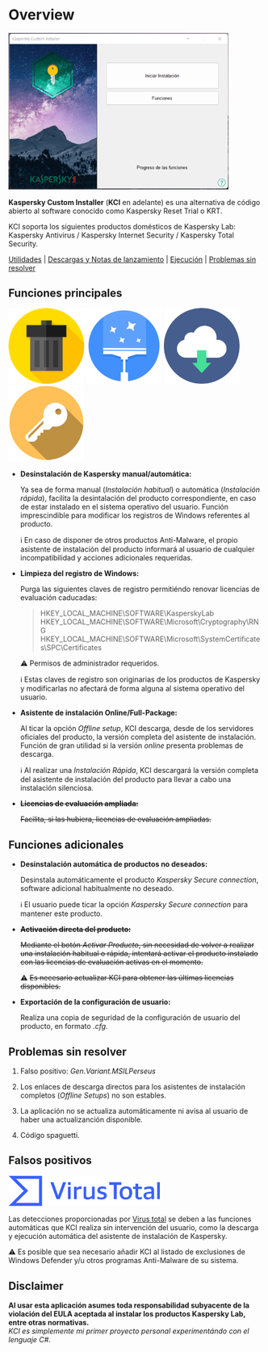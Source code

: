# Overview
<img src="https://github.com/bitasuperactive/KasperskyCustomInstaller/blob/modernUI/doc/GUI_showcase.png" width="436"/>

**Kaspersky Custom Installer** (**KCI** en adelante) es una alternativa de código abierto al software conocido como Kaspersky Reset Trial o KRT.

KCI soporta los siguientes productos domésticos de Kaspersky Lab: Kaspersky Antivirus / Kaspersky Internet Security / Kaspersky Total Security.

[Utilidades](https://github.com/bitasuperactive/KasperskyCustomInstaller/blob/modernUI/README.md#principales-utilidades) | [Descargas y Notas de lanzamiento](https://github.com/bitasuperactive/KasperskyCustomInstaller/releases) | [Ejecución](https://github.com/bitasuperactive/KasperskyCustomInstaller/blob/modernUI/README.md#ejecución) | [Problemas sin resolver](https://github.com/bitasuperactive/KasperskyCustomInstaller/blob/modernUI/README.md#problemas-sin-resolver)

## Funciones principales
<img src="https://github.com/bitasuperactive/KasperskyCustomInstaller/blob/modernUI/doc/uninstallimage.png" width="150"/> <img src="https://github.com/bitasuperactive/KasperskyCustomInstaller/blob/modernUI/doc/cleanimage.jpg" width="150"/> <img src="https://github.com/bitasuperactive/KasperskyCustomInstaller/blob/modernUI/doc/downloadimage.png" width="150"/> <img src="https://github.com/bitasuperactive/KasperskyCustomInstaller/blob/modernUI/doc/keyimage.jpg" width="150"/>

- **Desinstalación de Kaspersky manual/automática:**

  Ya sea de forma manual (*Instalación habitual*) o automática (*Instalación rápida*), facilita la desintalación del producto correspondiente, en caso de estar instalado en el sistema operativo del usuario. Función imprescindible para modificar los registros de Windows referentes al producto.

  :information_source: En caso de disponer de otros productos Anti-Malware, el propio asistente de instalación del producto informará al usuario de cualquier incompatibilidad y acciones adicionales requeridas.

- **Limpieza del registro de Windows:**

  Purga las siguientes claves de registro permitiéndo renovar licencias de evaluación caducadas:
  > HKEY_LOCAL_MACHINE\SOFTWARE\KasperskyLab            
  > HKEY_LOCAL_MACHINE\SOFTWARE\Microsoft\Cryptography\RNG
  > HKEY_LOCAL_MACHINE\SOFTWARE\Microsoft\SystemCertificates\SPC\Certificates

  :warning: Permisos de administrador requeridos.

  :information_source: Estas claves de registro son originarias de los productos de Kaspersky y modificarlas no afectará de forma alguna al sistema operativo del usuario.

- **Asistente de instalación Online/Full-Package:**

  Al ticar la opción *Offline setup*, KCI descarga, desde de los servidores oficiales del producto, la versión completa del asistente de instalación. Función de gran utilidad si la versión *online* presenta problemas de descarga.

  :information_source: Al realizar una *Instalación Rápida*, KCI descargará la versión completa del asistente de instalación del producto para llevar a cabo una instalación silenciosa.

- **<s>Licencias de evaluación ampliada:</s>**

  <s>Facilita, si las hubiera, licencias de evaluación ampliadas.</s>

## Funciones adicionales
- **Desinstalación automática de productos no deseados:**

  Desinstala automáticamente el producto *Kaspersky Secure connection*, software adicional habitualmente no deseado.

  :information_source: El usuario puede ticar la opción *Kaspersky Secure connection* para mantener este producto.

- **<s>Activación directa del producto:</s>**

  <s>Mediante el botón *Activar Producto*, sin necesidad de volver a realizar una instalación habitual o rápida, intentará activar el producto instalado con las licencias de evaluación activas en el momento.</s>

  :warning: <s>Es necesario actualizar KCI para obtener las últimas licencias disponibles.</s>

- **Exportación de la configuración de usuario:**

  Realiza una copia de seguridad de la configuración de usuario del producto, en formato *.cfg*.


## Problemas sin resolver
1. Falso positivo: *Gen.Variant.MSILPerseus*
  
2. Los enlaces de descarga directos para los asistentes de instalación completos (*Offline Setups*) no son estables.
  
3. La aplicación no se actualiza automáticamente ni avisa al usuario de haber una actualizanción disponible.
 
4. Código spaguetti.


## Falsos positivos
<img src="https://github.com/bitasuperactive/KasperskyCustomInstaller/blob/modernUI/doc/virustotalimage.png" width="300"/>

Las detecciones proporcionadas por [Virus total](https://www.virustotal.com/gui/file/24f97e787c5fbb600f6643bcb957f68ab099f12a7e37fc6473feb582d19c40e3/detection) se deben a las funciones automáticas que KCI realiza sin intervención del usuario, como la descarga y ejecución automática del asistente de instalación de Kaspersky.

:warning: Es posible que sea necesario añadir KCI al listado de exclusiones de Windows Defender y/u otros programas Anti-Malware de su sistema.

## Disclaimer  
**Al usar esta aplicación asumes toda responsabilidad subyacente de la violación del EULA aceptada al instalar los productos Kaspersky Lab, entre otras normativas.**   
*KCI es simplemente mi primer proyecto personal experimentándo con el lenguaje C#.*
